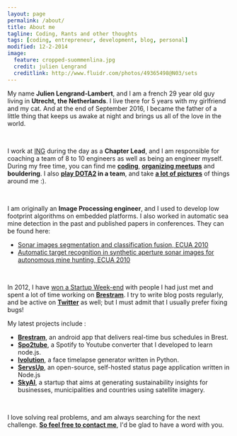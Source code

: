 ```yaml
---
layout: page
permalink: /about/
title: About me
tagline: Coding, Rants and other thoughts
tags: [coding, entrepreneur, development, blog, personal]
modified: 12-2-2014
image:
  feature: cropped-suommenlina.jpg
  credit: julien Lengrand
  creditlink: http://www.fluidr.com/photos/49365498@N03/sets
---
```


My name **Julien Lengrand-Lambert**, and I am a french 29 year old guy living in **Utrecht, the Netherlands**. I live there for 5 years with my girlfriend and my cat. And at the end of September 2016, I became the father of a little thing that keeps us awake at night and brings us all of the love in the world.


<br>


I work at [ING](ing.nl) during the day as a **Chapter Lead**, and I am responsible for coaching a team of 8 to 10 engineers as well as being an engineer myself. During my free time, you can find me **[coding](http://github.com/jlengrand)**, **[organizing meetups](http://www.meetup.com/Saturday-Morning-Coding-Utrecht/)** and **bouldering**. I also **[play DOTA2](http://dotabuff.com/teams/1132289) in a team**, and take **[a lot of pictures](http://www.fluidr.com/photos/49365498@N03/sets)** of things around me :).


<br>


I am originally an **Image Processing engineer**, and I used to develop low footprint algorithms on embedded platforms. I also worked in automatic sea mine detection in the past and published papers in conferences.
They can be found here:

- [Sonar images segmentation and classification fusion, ECUA 2010](http://drive.google.com/open?id=0B4bXocpgiAyxMmxoelY4Y0Vpdm8)
- [Automatic target recognition in synthetic aperture sonar images for autonomous mine hunting, ECUA 2010](http://drive.google.com/open?id=0B4bXocpgiAyxY1I3d2lIR2tvSHc)


<br>


In 2012, I have [won a Startup Week-end](http://www.lengrand.fr/2012/12/how-we-won-our-first-startup-weekend/) with people I had just met and spent a lot of time working on **[Brestram](http://play.google.com/store/apps/details?id=fr.lengrand.brestram&hl=en)**.
I try to write blog posts regularly, and be active on **[Twitter](http://twitter.com/jlengrand)** as well; but I must admit that I usually prefer fixing bugs!


My latest projects include :


- **[Brestram](http://play.google.com/store/apps/details?id=fr.lengrand.brestram&hl=en)**, an android app that delivers real-time bus schedules in Brest.
- **[Spo2tube](http://spo2tu.be/)**, a Spotify to Youtube converter that I developed to learn node.js.
- **[Ivolution](http://jlengrand.github.io/Ivolution/)**, a face timelapse generator written in Python.
- **[ServsUp](http://servsup.co/)**, an open-source, self-hosted status page application written in Node.js
- **[SkyAI](http://skyai.io/)**, a startup that aims at generating sustainability insights for businesses, municipalities and countries using satellite imagery.

<br>


I love solving real problems, and am always searching for the next challenge. **[So feel free to contact me](mailto:julien@lengrand.fr)**, I'd be glad to have a word with you.
